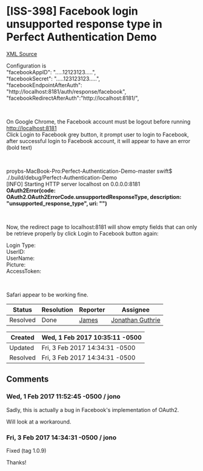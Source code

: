 # [ISS-398] Facebook login unsupported response type in Perfect Authentication Demo

[XML Source](./xml/ISS-398.xml)
<p><p>Configuration is<br/>
"facebookAppID": ".....12123123.....",<br/>
 "facebookSecret": ".....123123123.....", <br/>
 "facebookEndpointAfterAuth": "http://localhost:8181/auth/response/facebook",<br/>
 "facebookRedirectAfterAuth":"http://localhost:8181/",</p>

<p> </p>

<p>On Google Chrome, the Facebook account must be logout before running <a href="http://localhost:8181" class="external-link" rel="nofollow">http://localhost:8181</a><br/>
Click Login to Facebook grey button, it prompt user to login to Facebook, after successful login to Facebook account, it will appear to have an error (bold text)</p>

<p> </p>

<p>proybs-MacBook-Pro:Perfect-Authentication-Demo-master swift$ ./.build/debug/Perfect-Authentication-Demo<br/>
<span class="error">&#91;INFO&#93;</span> Starting HTTP server localhost on 0.0.0.0:8181<br/>
<b>OAuth2Error(code: OAuth2.OAuth2ErrorCode.unsupportedResponseType, description:</b> <b>"unsupported_response_type", uri: "")</b></p>

<p> </p>

<p>Now, the redirect page to localhost:8181 will show empty fields that can only be retrieve properly by click Login to Facebook button again:</p>

<p>Login Type: <br/>
UserID: <br/>
UserName: <br/>
Picture: <br/>
AccessToken:</p>

<p> </p>

<p>Safari appear to be working fine.</p></p>





Status|Resolution|Reporter|Assignee
------|----------|--------|--------
Resolved|Done|[James](Lei)|[Jonathan Guthrie]($jono)





Created|Wed, 1 Feb 2017 10:35:11 -0500
-------|--------------
Updated|Fri, 3 Feb 2017 14:34:31 -0500
Resolved|Fri, 3 Feb 2017 14:34:31 -0500


## Comments




### Wed, 1 Feb 2017 11:52:45 -0500 / jono 

<p><p>Sadly, this is actually a bug in Facebook's implementation of OAuth2. </p>

<p>Will look at a workaround.</p></p>


### Fri, 3 Feb 2017 14:34:31 -0500 / jono 

<p><p>Fixed (tag 1.0.9)</p>


<p>Thanks!</p></p>


